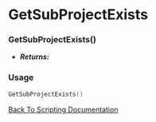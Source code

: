 # GetSubProjectExists

### GetSubProjectExists()
- ***Returns:*** 

### Usage

```Lua
GetSubProjectExists()
```


[Back To Scripting Documentation](../README.md)
